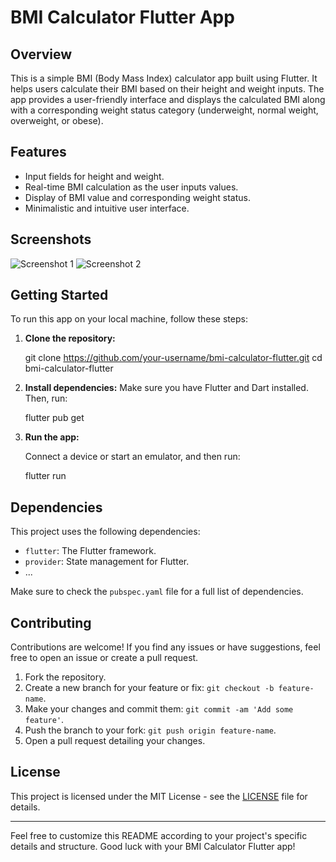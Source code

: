 # BMI Calculator Flutter App
## Overview
This is a simple BMI (Body Mass Index) calculator app built using Flutter. It helps users calculate their BMI based on their height and weight inputs. The app provides a user-friendly interface and displays the calculated BMI along with a corresponding weight status category (underweight, normal weight, overweight, or obese).
## Features
- Input fields for height and weight.
- Real-time BMI calculation as the user inputs values.
- Display of BMI value and corresponding weight status.
- Minimalistic and intuitive user interface.
## Screenshots
![Screenshot 1](screenshots/screenshot1.png)
![Screenshot 2](screenshots/screenshot2.png)
## Getting Started
To run this app on your local machine, follow these steps:
1. **Clone the repository:**
    
    git clone https://github.com/your-username/bmi-calculator-flutter.git
    cd bmi-calculator-flutter
    

2. **Install dependencies:**
    Make sure you have Flutter and Dart installed. Then, run:

    
    flutter pub get
    

3. **Run the app:**

    Connect a device or start an emulator, and then run:

    
    flutter run
    

## Dependencies

This project uses the following dependencies:

- `flutter`: The Flutter framework.
- `provider`: State management for Flutter.
- ...

Make sure to check the `pubspec.yaml` file for a full list of dependencies.

## Contributing

Contributions are welcome! If you find any issues or have suggestions, feel free to open an issue or create a pull request.

1. Fork the repository.
2. Create a new branch for your feature or fix: `git checkout -b feature-name`.
3. Make your changes and commit them: `git commit -am 'Add some feature'`.
4. Push the branch to your fork: `git push origin feature-name`.
5. Open a pull request detailing your changes.

## License

This project is licensed under the MIT License - see the [LICENSE](LICENSE) file for details.

---

Feel free to customize this README according to your project's specific details and structure. Good luck with your BMI Calculator Flutter app!
